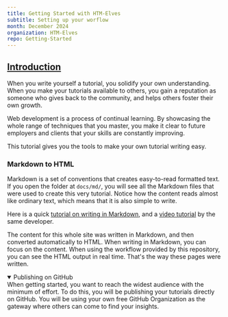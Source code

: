 ```yaml
---
title: Getting Started with HTM-Elves
subtitle: Setting up your worflow
month: December 2024
organization: HTM-Elves
repo: Getting-Started
---
```

<section
id="introduction"
aria-labelledby="introduction"
data-item="Introduction"
>
<h2><a href="#introduction">Introduction</a></h2>

When you write yourself a tutorial, you solidify your own understanding. When you make your tutorials available to others, you gain a reputation as someone who gives back to the community, and helps others foster their own growth.

Web development is a process of continual learning. By showcasing the whole range of techniques that you master, you make it clear to future employers and clients that your skills are constantly improving.

This tutorial gives you the tools to make your own tutorial writing easy.

### Markdown to HTML
Markdown is a set of conventions that creates easy-to-read formatted text. If you open the folder at `docs/md/`, you will see all the Markdown files that were used to create this very tutorial. Notice how the content reads almost like ordinary text, which means that it is also simple to write.

Here is a quick [tutorial on writing in Markdown](https://blog.webdevsimplified.com/2023-06/markdown-crash-course/), and a [video tutorial](https://www.youtube.com/watch?v=_PPWWRV6gbA) by the same developer.

The content for this whole site was written in Markdown, and then converted automatically to HTML. When writing in Markdown, you can focus on the content. When using the workflow provided by this repository, you can see the HTML output in real time. That's the way these pages were written.

<details
class="pivot"
open
>
<summary>Publishing on GitHub</summary>
When getting started, you want to reach the widest audience with the minimum of effort. To do this, you will be publishing your tutorials directly on GitHub. You will be using your own free GitHub Organization as the gateway where others can come to find your insights.

</details>
</section>
